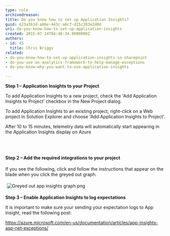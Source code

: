 ```yaml
---
type: rule
archivedreason: 
title: Do you know how to set up Application Insights?
guid: 623a361d-a06e-443c-a6c7-d15c203e2d0d
uri: do-you-know-how-to-set-up-application-insights
created: 2015-07-24T04:48:34.0000000Z
authors:
- id: 45
  title: Chris Briggs
related:
- do-you-know-how-to-set-up-application-insights-in-sharepoint
- do-you-use-an-analytics-framework-to-help-manage-exceptions
- do-you-know-why-you-want-to-use-application-insights

---
```



<p><strong>​​Step 1 – Application Insights to your Project</strong></p><p>To add Application Insights to a new project, check the 'Add Application Insights to Project' checkbox in the New Project dialog.&#160; </p><p>To add Application Insights to an existing project, right-click on a Web project in Solution Explorer and choose 'Add Application Insights to Project'.</p><p>After 10 to 15 minutes, telemetry data will automatically start appearing in the Application Insights display on Azure</p>
<br><excerpt class='endintro'></excerpt><br>
<p>​<strong style="line-height&#58;1.6;">Step 2 – Add the required integrations to your project</strong></p><p>If you see the following, click and follow the instructions that appear on the blade when you click the greyed out graph.</p><p><img src="/WebSites/RulesToBetterApplicationInsights/PublishingImages/Pages/How-to-set-up-application-insights/Greyed%20out%20app%20insights%20graph.png" alt="Greyed out app insights graph.png" style="margin&#58;5px;" /><br></p><p><strong>Step 3 – Enable Application Insights to log expectations</strong></p><p>It is important to make sure your sending your expectation logs to App insight, read the following post&#58; </p><p><a href="https&#58;//azure.microsoft.com/en-us/documentation/articles/app-insights-asp-net-exceptions/">https&#58;//azure.microsoft.com/en-us/documentation/articles/app-insights-asp-net-exceptions/</a></p><p>&#160;</p>


